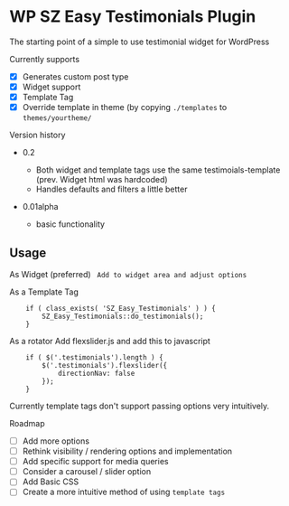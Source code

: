 WP SZ Easy Testimonials Plugin
=======================

The starting point of a simple to use testimonial widget for WordPress

Currently supports

- [x] Generates custom post type
- [x] Widget support
- [x] Template Tag
- [x] Override template in theme (by copying ```./templates``` to ```themes/yourtheme/```

Version history

- 0.2
	- Both widget and template tags use the same testimoials-template (prev. Widget html was hardcoded)
	- Handles defaults and filters a little better

- 0.01alpha
	- basic functionality

## Usage

As Widget (preferred)
``` Add to widget area and adjust options```

As a Template Tag
```
	if ( class_exists( 'SZ_Easy_Testimonials' ) ) {
		SZ_Easy_Testimonials::do_testimonials();
	}
```

As a rotator
Add flexslider.js and add this to javascript
```
	if ( $('.testimonials').length ) {
		$('.testimonials').flexslider({
			directionNav: false
		});
	}

```

Currently template tags don't support passing options very intuitively.

Roadmap

- [ ] Add more options
- [ ] Rethink visibility / rendering options and implementation
- [ ] Add specific support for media queries
- [ ] Consider a carousel / slider option
- [ ] Add Basic CSS
- [ ] Create a more intuitive method of using ```template tags```